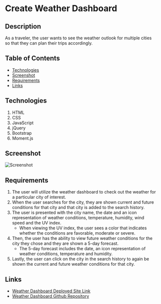# Create Weather Dashboard
## Description
As a traveler, the user wants to see the weather outlook for multiple cities so that they can plan their trips accordingly.

## Table of Contents
* [Technologies](#technologies)
* [Screenshot](#screenshot)
* [Requirements](#requirements)
* [Links](#links)

## Technologies
1. HTML 
2. CSS 
3. JavaScript
4. jQuery
5. Bootstrap
6. Moment.js


## Screenshot
![Screenshot](.assets/images/06-server-side-apis-homework-demo.png)

## Requirements
1. The user will utilize the weather dashboard to check out the weather for a particular city of interest. 
2. When the user searches for the city, they are shown current and future conditions for that city and that city is added to the search history.
3. The user is presented with the city name, the date and an icon representation of weather conditions, temperature, humidity, wind speed and the UV index.
    * When viewing the UV index, the user sees a color that indicates whether the conditions are favorable, moderate or severe. 
4. Then, the user has the ability to view future weather conditions for the city they chose and they are shown a 5-day forecast.
    * The 5-day forecast includes the date, an icon representation of weather conditions, temperature and humidity.
5. Lastly, the user can click on the city in the search history to again be shown the current and future weather conditions for that city.


## Links
* [Weather Dashboard Deployed Site Link](https://bspiewak6.github.io/weather-dashboard) 
* [Weather Dashboard Github Repository](https://github.com/bspiewak6/weather-dashboard)


